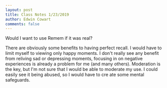```yaml
---
layout: post
title: Class Notes 1/23/2019
author: Edwin Cowart
comments: false
---
```


Would I want to use Remem if it was real?

There are obviously some benefits to having perfect recall. I would have to limit myself to viewing only happy moments. I don't really see any benefit from reliving sad or depressing moments, focusing in on negative experiences is already a problem for me (and many others). Moderation is the key, but I'm not sure that I would be able to moderate my use. I could easily see it being abused, so I would have to cre  ate some mental safeguards.
